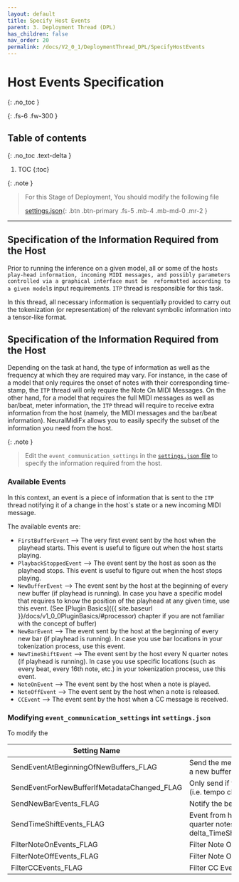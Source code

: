 ```yaml
---
layout: default
title: Specify Host Events
parent: 3. Deployment Thread (DPL)
has_children: false
nav_order: 20
permalink: /docs/V2_0_1/DeploymentThread_DPL/SpecifyHostEvents
---
```


# Host Events Specification
{: .no_toc }

{: .fs-6 .fw-300 }

## Table of contents
{: .no_toc .text-delta }

1. TOC
{:toc}

{: .note }
> For this Stage of Deployment, You should modify the following file
> 
> [settings.json](https://github.com/behzadhaki/NeuralMidiFXPlugin/blob/releases/v2.0.0/Deployment/settings.json){: .btn .btn-primary .fs-5 .mb-4 .mb-md-0 .mr-2 }

---

## Specification of the Information Required from the Host
Prior to running the inference on a given model, all or some of the host`s play-head information,
incoming MIDI messages, and possibly parameters controlled via a graphical interface must be 
reformatted according to a given model`s input requirements. `ITP` thread is responsible for
this task.

In this thread, all necessary information is sequentially provided to carry out the tokenization 
(or representation) of the 
relevant symbolic information into a tensor-like format. 


## Specification of the Information Required from the Host

Depending on the task at hand, the type of information as well as the frequency at which they are 
required may vary. For instance, in the case of a model that only requires the onset of notes with 
their corresponding time-stamp, the `ITP` thread will only require the Note On MIDI Messages. On the
other hand, for a model that requires the full MIDI messages as well as bar/beat, meter information, the
`ITP` thread will require to receive extra information from the host (namely, the MIDI messages and 
the bar/beat information). NeuralMidiFx allows you to easily specify the subset of 
the information you need from the host.

{: .note }
> Edit the `event_communication_settings` in the [`settings.json` file](https://github.com/behzadhaki/NeuralMidiFXPlugin/blob/releases/v2.0.0/Deployment/settings.json) to specify the information required from the host.


### Available Events
In this context, an event is a piece of information that is sent to the `ITP` thread notifying it of a
change in the host`s state or a new incoming MIDI message.

The available events are:

- `FirstBufferEvent` --> The very first event sent by the host when the playhead starts.
This event is useful to figure out when the host starts playing.
- `PlaybackStoppedEvent` --> The event sent by the host as soon as the playhead stops. 
This event is useful to figure out when the host stops playing.
- `NewBufferEvent` --> The event sent by the host at the beginning of every new buffer (if playhead is running).
In case you have a specific model that requires to know the position of the playhead at any given time, 
use this event. (See [Plugin Basics]({{ site.baseurl }}/docs/v1_0_0PluginBasics/#processor) chapter if you are not familiar with the concept of buffer)
- `NewBarEvent` --> The event sent by the host at the beginning of every new bar (if playhead is running).
In case you use bar locations in your tokenization process, use this event.
- `NewTimeShiftEvent` --> The event sent by the host every N quarter notes (if playhead is running).
In case you use specific locations (such as every beat, every 16th note, etc.) in your tokenization process,
use this event. 
- `NoteOnEvent` --> The event sent by the host when a note is played.
- `NoteOffEvent` --> The event sent by the host when a note is released.
- `CCEvent` --> The event sent by the host when a CC message is received.

### Modifying `event_communication_settings` int `settings.json`

To modify the 

| Setting Name                                | Description                                                                                               |
|---------------------------------------------|-----------------------------------------------------------------------------------------------------------|
| SendEventAtBeginningOfNewBuffers_FLAG       | Send the metadata over to ITP whenever a new buffer arrives                                               |
| SendEventForNewBufferIfMetadataChanged_FLAG | Only send if the buffer status changes (i.e. tempo changes, meter changes. ...)                           |
| SendNewBarEvents_FLAG                       | Notify the beginning of a new bar.                                                                        |
| SendTimeShiftEvents_FLAG                    | Event from host at specific ratios of quarter notes (specified by delta_TimeShiftEventRatioOfQuarterNote) |
| FilterNoteOnEvents_FLAG                     | Filter Note On Events if not needed.                                                                      |
| FilterNoteOffEvents_FLAG                    | Filter Note Off Events if not needed.                                                                     |
| FilterCCEvents_FLAG                         | Filter CC Events if not needed.                                                                           |

